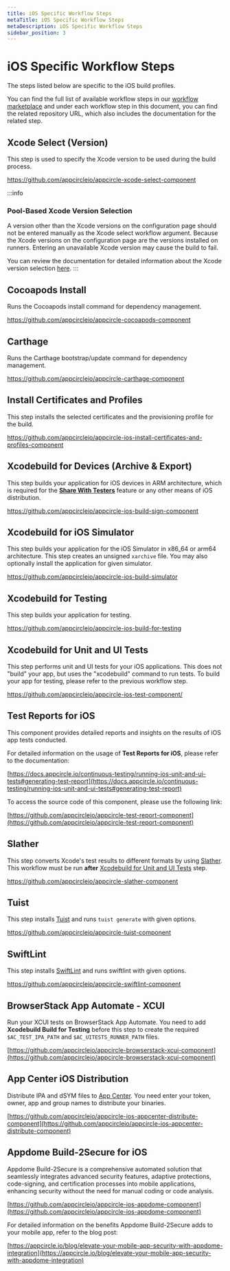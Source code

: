 ```yaml
---
title: iOS Specific Workflow Steps
metaTitle: iOS Specific Workflow Steps
metaDescription: iOS Specific Workflow Steps
sidebar_position: 3
---
```


# iOS Specific Workflow Steps

The steps listed below are specific to the iOS build profiles.

You can find the full list of available workflow steps in our [workflow marketplace](https://github.com/appcircleio/appcircle-workflow-components) and under each workflow step in this document, you can find the related repository URL, which also includes the documentation for the related step.

## Xcode Select (Version)

This step is used to specify the Xcode version to be used during the build process.

https://github.com/appcircleio/appcircle-xcode-select-component

:::info
### Pool-Based Xcode Version Selection

A version other than the Xcode versions on the configuration page should not be entered manually as the Xcode select workflow argument.
Because the Xcode versions on the configuration page are the versions installed on runners.
Entering an unavailable Xcode version may cause the build to fail.

You can review the documentation for detailed information about the Xcode version selection [here](../../self-hosted-appcircle/self-hosted-runner/configure-runner/manage-pools.md/#pool-based-xcode-version-selection).
:::

## Cocoapods Install

Runs the Cocoapods install command for dependency management.

https://github.com/appcircleio/appcircle-cocoapods-component

## Carthage

Runs the Carthage bootstrap/update command for dependency management.

https://github.com/appcircleio/appcircle-carthage-component

## Install Certificates and Profiles

This step installs the selected certificates and the provisioning profile for the build.

https://github.com/appcircleio/appcircle-ios-install-certificates-and-profiles-component

## Xcodebuild for Devices (Archive & Export)

This step builds your application for iOS devices in ARM architecture, which is required for the [**Share With Testers**](../../distribute/create-or-select-a-distribution-profile.md) feature or any other means of iOS distribution.

https://github.com/appcircleio/appcircle-ios-build-sign-component

## Xcodebuild for iOS Simulator

This step builds your application for the iOS Simulator in x86_64 or arm64 architecture. This step creates an unsigned `xarchive` file. You may also optionally install the application for given simulator.

https://github.com/appcircleio/appcircle-ios-build-simulator

## Xcodebuild for Testing

This step builds your application for testing.

https://github.com/appcircleio/appcircle-ios-build-for-testing

## Xcodebuild for Unit and UI Tests

This step performs unit and UI tests for your iOS applications. This does not "build" your app, but uses the "xcodebuild" command to run tests. To build your app for testing, please refer to the previous workflow step.

https://github.com/appcircleio/appcircle-ios-test-component/

## Test Reports for iOS

This component provides detailed reports and insights on the results of iOS app tests conducted.

For detailed information on the usage of **Test Reports for iOS**, please refer to the documentation:

[https://docs.appcircle.io/continuous-testing/running-ios-unit-and-ui-tests#generating-test-report](https://docs.appcircle.io/continuous-testing/running-ios-unit-and-ui-tests#generating-test-report)

To access the source code of this component, please use the following link:

[https://github.com/appcircleio/appcircle-test-report-component](https://github.com/appcircleio/appcircle-test-report-component)

## Slather

This step converts Xcode's test results to different formats by using [Slather](https://github.com/SlatherOrg/slather/). This workflow must be run **after** [Xcodebuild for Unit and UI Tests](#xcodebuild-for-unit-and-ui-tests) step.

https://github.com/appcircleio/appcircle-slather-component

## Tuist

This step installs [Tuist](https://tuist.io/) and runs `tuist generate` with given options.

https://github.com/appcircleio/appcircle-tuist-component

## SwiftLint

This step installs [SwiftLint](https://github.com/realm/SwiftLint/) and runs swiftlint with given options.

https://github.com/appcircleio/appcircle-swiftlint-component

## BrowserStack App Automate - XCUI

Run your XCUI tests on BrowserStack App Automate. You need to add **Xcodebuild Build for Testing** before this step to create the required `$AC_TEST_IPA_PATH` and `$AC_UITESTS_RUNNER_PATH` files.

[https://github.com/appcircleio/appcircle-browserstack-xcui-component](https://github.com/appcircleio/appcircle-browserstack-xcui-component)

## App Center iOS Distribution

Distribute IPA and dSYM files to [App Center](https://appcenter.ms/). You need enter your token, owner, app and group names to distribute your binaries.

[https://github.com/appcircleio/appcircle-ios-appcenter-distribute-component](https://github.com/appcircleio/appcircle-ios-appcenter-distribute-component)

## Appdome Build-2Secure for iOS

Appdome Build-2Secure is a comprehensive automated solution that seamlessly integrates advanced security features, adaptive protections, code-signing, and certification processes into mobile applications, enhancing security without the need for manual coding or code analysis.

[https://github.com/appcircleio/appcircle-ios-appdome-component](https://github.com/appcircleio/appcircle-ios-appdome-component)

For detailed information on the benefits Appdome Build-2Secure adds to your mobile app, refer to the blog post:

[https://appcircle.io/blog/elevate-your-mobile-app-security-with-appdome-integration](https://appcircle.io/blog/elevate-your-mobile-app-security-with-appdome-integration)
